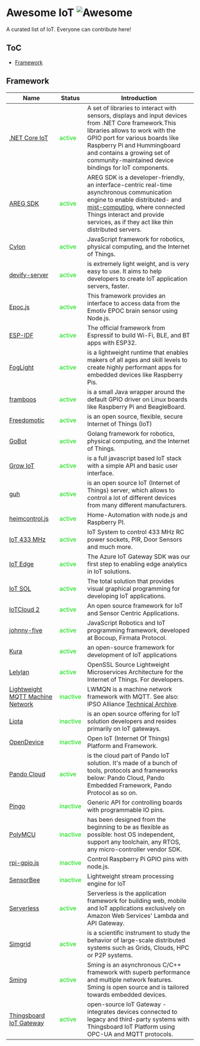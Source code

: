 Awesome IoT ![Awesome](https://cdn.rawgit.com/sindresorhus/awesome/d7305f38d29fed78fa85652e3a63e154dd8e8829/media/badge.svg)
===

A curated list of IoT. Everyone can contribute here!



ToC
---

- [Framework](#framework)


## Framework

|Name|Status|Introduction|
|------|------|------|
|[.NET Core IoT](https://github.com/dotnet/iot)|<font color="#00dd00">active</font><br /> |A set of libraries to interact with sensors, displays and input devices from .NET Core framework.This libraries allows to work with the GPIO port for various boards like Raspberry Pi and Hummingboard and contains a growing set of community-maintained device bindings for IoT components.|
|[AREG SDK](https://github.com/aregtech/areg-sdk)|<font color="#00dd00">active</font><br /> |AREG SDK is a developer-friendly, an interface-centric real-time asynchronous communication engine to enable distributed- and [mist-computing](https://csrc.nist.gov/publications/detail/sp/500-325/final), where connected Things interact and provide services, as if they act like thin distributed servers.|
|[Cylon](https://github.com/hybridgroup/cylon)|<font color="#00dd00">active</font><br /> |JavaScript framework for robotics, physical computing, and the Internet of Things.|
|[devify-server](https://github.com/DevifyPlatform/devify-server)|<font color="#00dd00">active</font><br /> |is extremely light weight, and is very easy to use. It aims to help developers to create IoT application servers, faster.|
|[Epoc.js](https://github.com/charliegerard/Epoc.js)|<font color="#00dd00">active</font><br /> |This framework provides an interface to access data from the Emotiv EPOC brain sensor using Node.js.|
|[ESP-IDF](https://github.com/espressif/esp-idf)|<font color="#00dd00">active</font><br /> |The official framework from Espressif to build Wi-Fi, BLE, and BT apps with ESP32.|
|[FogLight](https://github.com/oci-pronghorn/FogLight)|<font color="#00dd00">active</font><br /> |is a lightweight runtime that enables makers of all ages and skill levels to create highly performant apps for embedded devices like Raspberry Pis.|
|[framboos](https://github.com/jkransen/framboos)|<font color="#00dd00">active</font><br /> |is a small Java wrapper around the default GPIO driver on Linux boards like Raspberry Pi and BeagleBoard.|
|[Freedomotic](https://github.com/freedomotic/freedomotic)|<font color="#00dd00">active</font><br /> |is an open source, flexible, secure Internet of Things (IoT)|
|[GoBot](https://github.com/hybridgroup/gobot)|<font color="#00dd00">active</font><br /> |Golang framework for robotics, physical computing, and the Internet of Things.|
|[Grow IoT](https://github.com/CommonGarden/Grow-IoT)|<font color="#00dd00">active</font><br /> |is a full javascript based IoT stack with a simple API and basic user interface.|
|[guh](https://github.com/guh/guh)|<font color="#00dd00">active</font><br /> |is an open source IoT (Internet of Things) server, which allows to control a lot of different devices from many different manufacturers.|
|[heimcontrol.js](https://github.com/ni-c/heimcontrol.js)|<font color="#00dd00">active</font><br /> |Home-Automation with node.js and Raspberry PI.|
|[IoT 433 MHz](https://github.com/roccomuso/iot-433mhz)|<font color="#00dd00">active</font><br /> |IoT System to control 433 MHz RC power sockets, PIR, Door Sensors and much more.|
|[IoT Edge](https://github.com/Azure/iot-edge)|<font color="#00dd00">active</font><br /> |The Azure IoT Gateway SDK was our first step to enabling edge analytics in IoT solutions.|
|[IoT SOL](https://github.com/01org/Intel-iot-services-orchestration-layer)|<font color="#00dd00">active</font><br /> |The total solution that provides visual graphical programming for developing IoT applications.|
|[IoTCloud 2](https://github.com/iotcloud/iotcloud2)|<font color="#00dd00">active</font><br /> |An open source framework for IoT and Sensor Centric Applications.|
|[johnny-five](https://github.com/rwaldron/johnny-five)|<font color="#00dd00">active</font><br /> |JavaScript Robotics and IoT programming framework, developed at Bocoup, Firmata Protocol.|
|[Kura](https://github.com/eclipse/kura)|<font color="#00dd00">active</font><br /> |an open-source framework for development of IoT applications|
|[Lelylan](https://github.com/lelylan/lelylan#development)|<font color="#00dd00">active</font><br /> |OpenSSL Source Lightweight Microservices Architecture for the Internet of Things. For developers.|
|[Lightweight MQTT Machine Network](http://lwmqn.github.io/)|<font color="#00dd00">inactive</font><br /> |LWMQN is a machine network framework with MQTT. See also: IPSO Alliance [Technical Archive](http://www.ipso-alliance.org/ipso-community/resources/technical-archive/).|
|[Liota](https://github.com/vmware/liota)|<font color="#00dd00">inactive</font><br /> |is an open source offering for IoT solution developers and resides primarily on IoT gateways.|
|[OpenDevice](https://github.com/OpenDevice/OpenDevice)|<font color="#00dd00">inactive</font><br /> |Open IoT (Internet Of Things) Platform and Framework.|
|[Pando Cloud](https://github.com/PandoCloud/pando-cloud)|<font color="#00dd00">active</font><br /> |is the cloud part of Pando IoT solution. It's made of a bunch of tools, protocols and frameworks below: Pando Cloud, Pando Embedded Framework, Pando Protocol as so on.|
|[Pingo](https://github.com/pingo-io/pingo-py)|<font color="#00dd00">inactive</font><br /> |Generic API for controlling boards with programmable IO pins.|
|[PolyMCU](https://github.com/labapart/polymcu)|<font color="#00dd00">inactive</font><br /> |has been designed from the beginning to be as flexible as possible: host OS independent, support any toolchain, any RTOS, any micro-controller vendor SDK.|
|[rpi-gpio.js](https://github.com/JamesBarwell/rpi-gpio.js)|<font color="#00dd00">inactive</font><br /> |Control Raspberry Pi GPIO pins with node.js.|
|[SensorBee](https://github.com/sensorbee/sensorbee)|<font color="#00dd00">inactive</font><br /> |Lightweight stream processing engine for IoT|
|[Serverless](https://github.com/serverless/serverless)|<font color="#00dd00">active</font><br /> |Serverless is the application framework for building web, mobile and IoT applications exclusively on Amazon Web Services' Lambda and API Gateway.|
|[Simgrid](https://github.com/simgrid/simgrid)|<font color="#00dd00">active</font><br /> |is a scientific instrument to study the behavior of large-scale distributed systems such as Grids, Clouds, HPC or P2P systems.
|[Sming](https://github.com/SmingHub/Sming)|<font color="#00dd00">active</font><br /> |Sming is an asynchronous C/C++ framework with superb performance and multiple network features. Sming is open source and is tailored towards embedded devices.|
|[Thingsboard IoT Gateway](https://github.com/thingsboard/thingsboard-gateway)|<font color="#00dd00">active</font><br /> |open-source IoT Gateway - integrates devices connected to legacy and third-party systems with Thingsboard IoT Platform using OPC-UA and MQTT protocols.|
